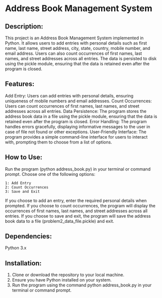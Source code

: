 # Address Book Management System

## Description:
This project is an Address Book Management System implemented in Python. It allows users to add entries with personal details such as first name, last name, street address, city, state, country, mobile number, and email address. Users can also count occurrences of first names, last names, and street addresses across all entries. The data is persisted to disk using the pickle module, ensuring that the data is retained even after the program is closed.




## Features:

Add Entry: Users can add entries with personal details, ensuring uniqueness of mobile numbers and email addresses.
Count Occurrences: Users can count occurrences of first names, last names, and street addresses across all entries.
Data Persistence: The program stores the address book data in a file using the pickle module, ensuring that the data is retained even after the program is closed.
Error Handling: The program handles errors gracefully, displaying informative messages to the user in case of file not found or other exceptions.
User-Friendly Interface: The program provides a simple command-line interface for users to interact with, prompting them to choose from a list of options.

## How to Use:

Run the program (python address_book.py) in your terminal or command prompt.
Choose one of the following options:
```
1: Add Entry
2: Count Occurrences
3: Save and Exit
```
If you choose to add an entry, enter the required personal details when prompted.
If you choose to count occurrences, the program will display the occurrences of first names, last names, and street addresses across all entries.
If you choose to save and exit, the program will save the address book data to a file (problem2_data_file.pickle) and exit.

## Dependencies:
Python 3.x

## Installation:

1. Clone or download the repository to your local machine.
2. Ensure you have Python installed on your system.
3. Run the program using the command python address_book.py in your terminal or command prompt.
